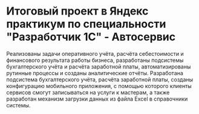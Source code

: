 # Итоговый проект в Яндекс практикум по специальности "Разработчик 1С" - Автосервис
Реализованы задачи оперативного учёта, расчёта себестоимости и финансового результата работы бизнеса, разработаны подсистемы бухгалтерского учёта и расчёта заработной платы, автоматизированы рутинные процессы и созданы аналитические отчёты. Разработана подсистема бухгалтерского учёта, расчёта заработной платы, созданы конфигурацию мобильного приложения, с помощью которого клиенты сервисов смогут записываться на услуги к мастерам, а также разработан механизм загрузки данных из файла Excel в справочники системы.
